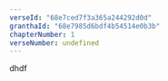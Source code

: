 ```yaml
---
verseId: "68e7ced7f3a365a244292d0d"
granthaId: "68e7985d6bdf4b54514e0b3b"
chapterNumber: 1
verseNumber: undefined
---
```


dhdf
